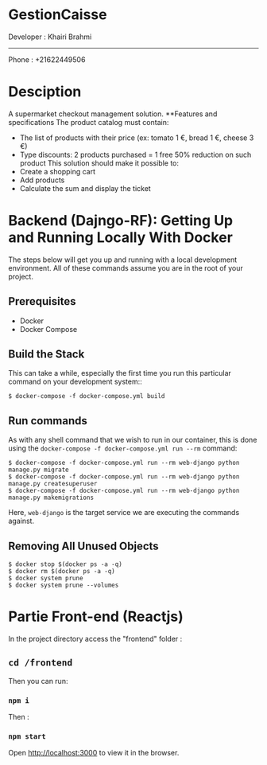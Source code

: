 # GestionCaisse


Developer : Khairi Brahmi
***
Phone : +21622449506

Desciption
==========================================

A supermarket checkout management solution.
 **Features and specifications
The product catalog must contain:
- The list of products with their price (ex: tomato 1 €, bread 1 €, cheese 3 €)
- Type discounts:
2 products purchased = 1 free
50% reduction on such product
This solution should make it possible to:
- Create a shopping cart
- Add products 
- Calculate the sum and display the ticket


Backend (Dajngo-RF): Getting Up and Running Locally With Docker
==========================================
 
The steps below will get you up and running with a local development environment.
All of these commands assume you are in the root of your project.


Prerequisites
-------------

* Docker 
* Docker Compose 
 
 
Build the Stack
---------------

This can take a while, especially the first time you run this particular command on your development system::

    $ docker-compose -f docker-compose.yml build 
    
 
Run commands
-------------


As with any shell command that we wish to run in our container, this is done using the ``docker-compose -f docker-compose.yml run --rm`` command:

    $ docker-compose -f docker-compose.yml run --rm web-django python manage.py migrate
    $ docker-compose -f docker-compose.yml run --rm web-django python manage.py createsuperuser
    $ docker-compose -f docker-compose.yml run --rm web-django python manage.py makemigrations

Here, ``web-django`` is the target service we are executing the commands against.

 


Removing All Unused Objects
-------------
    $ docker stop $(docker ps -a -q)
    $ docker rm $(docker ps -a -q)
    $ docker system prune
    $ docker system prune --volumes


# Partie Front-end (Reactjs)

In the project directory access the "frontend" folder :

## `cd /frontend`

Then you can run:

### `npm i`

Then :

### `npm start`
Open [http://localhost:3000](http://localhost:3000) to view it in the browser.